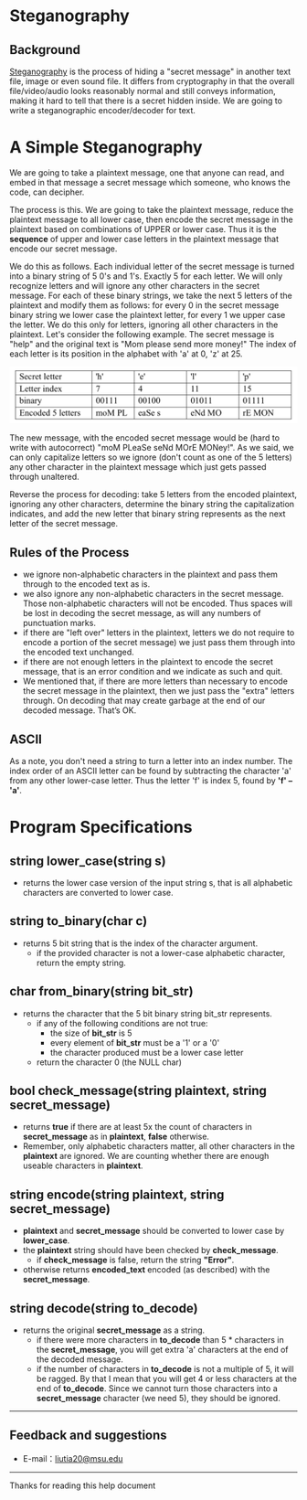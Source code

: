 # Steganography

## Background

[Steganography](https://en.wikipedia.org/wiki/Steganography) is the process of hiding a "secret message" in another text file, image or even sound file. It differs from cryptography in that the overall file/video/audio looks reasonably normal and still conveys information, making it hard to tell that there is a secret hidden inside. We are going to write a steganographic encoder/decoder for text.

# A Simple Steganography

We are going to take a plaintext message, one that anyone can read, and embed in that message a secret message which someone, who knows the code, can decipher.

The process is this. We are going to take the plaintext message, reduce the plaintext message to all lower case, then encode the secret message in the plaintext based on combinations of UPPER or lower case. Thus it is the **sequence** of upper and lower case letters in the plaintext message that encode our secret message.

We do this as follows. Each individual letter of the secret message is turned into a binary string of 5 0's and 1's. Exactly 5 for each letter. We will only recognize letters and will ignore any other characters in the secret message. For each of these binary strings, we take the next 5 letters of the plaintext and modify them as follows: for every 0 in the secret message binary string we lower case the plaintext letter, for every 1 we upper case the letter. We do this only for letters, ignoring all other characters in the plaintext. Let's consider the following example. The secret message is "help" and the original text is "Mom please send more money!" The index of each letter is its position in the alphabet with 'a' at 0, 'z' at 25.

![](https://raw.githubusercontent.com/liutiantian233/CPP-Project/master/Proj05/proj05-1.png)

The new message, with the encoded secret message would be (hard to write with autocorrect) "moM PLeaSe seNd MOrE MONey!". As we said, we can only capitalize letters so we ignore (don't count as one of the 5 letters) any other character in the plaintext message which just gets passed through unaltered.

Reverse the process for decoding: take 5 letters from the encoded plaintext, ignoring any other characters, determine the binary string the capitalization indicates, and add the new letter that binary string represents as the next letter of the secret message.

## Rules of the Process

- we ignore non-alphabetic characters in the plaintext and pass them through to the encoded text as is.
- we also ignore any non-alphabetic characters in the secret message. Those non-alphabetic characters will not be encoded. Thus spaces will be lost in decoding the secret message, as will any numbers of punctuation marks.
- if there are "left over" letters in the plaintext, letters we do not require to encode a portion of the secret message) we just pass them through into the encoded text unchanged.
- if there are not enough letters in the plaintext to encode the secret message, that is an error condition and we indicate as such and quit.
- We mentioned that, if there are more letters than necessary to encode the secret message in the plaintext, then we just pass the "extra" letters through. On decoding that may create garbage at the end of our decoded message. That’s OK.

## ASCII

As a note, you don't need a string to turn a letter into an index number. The index order of an ASCII letter can be found by subtracting the character 'a' from any other lower-case letter. Thus the letter 'f' is index 5, found by **'f' – 'a'**.

# Program Specifications

## string lower_case(string s)

- returns the lower case version of the input string s, that is all alphabetic characters are converted to lower case.

## string to_binary(char c)

- returns 5 bit string that is the index of the character argument.
   - if the provided character is not a lower-case alphabetic character, return the empty string.

## char from_binary(string bit_str)

- returns the character that the 5 bit binary string bit_str represents.
   - if any of the following conditions are not true:
      - the size of **bit_str** is 5
      - every element of **bit_str** must be a '1' or a '0'
      - the character produced must be a lower case letter
   - return the character 0 (the NULL char)

## bool check_message(string plaintext, string secret_message)

- returns **true** if there are at least 5x the count of characters in **secret_message** as in **plaintext**, **false** otherwise.
- Remember, only alphabetic characters matter, all other characters in the **plaintext** are ignored. We are counting whether there are enough useable characters in **plaintext**.

## string encode(string plaintext, string secret_message)

- **plaintext** and **secret_message** should be converted to lower case by **lower_case**.
- the **plaintext** string should have been checked by **check_message**.
   - if **check_message** is false, return the string **"Error"**.
- otherwise returns **encoded_text** encoded (as described) with the **secret_message**.

## string decode(string to_decode)

- returns the original **secret_message** as a string.
   - if there were more characters in **to_decode** than 5 * characters in the **secret_message**, you will get extra 'a' characters at the end of the decoded message.
   - if the number of characters in **to_decode** is not a multiple of 5, it will be ragged. By that I mean that you will get 4 or less characters at the end of **to_decode**. Since we cannot turn those characters into a **secret_message** character (we need 5), they should be ignored.

-----

## Feedback and suggestions
- E-mail：<liutia20@msu.edu>

---------
Thanks for reading this help document

